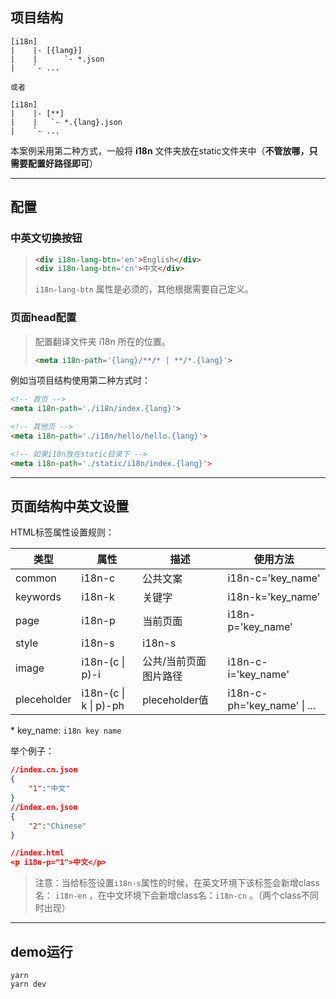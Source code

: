 

## 项目结构

```
[i18n]
|    |- [{lang}]
|    |      `- *.json
|    `- ...

或者

[i18n]
|    |- [**]
|    |   `- *.{lang}.json
|    `- ...
```

本案例采用第二种方式，一般将 **i18n** 文件夹放在static文件夹中（**不管放哪，只需要配置好路径即可**）

------





## 配置

### 中英文切换按钮

> ```html
> <div i18n-lang-btn='en'>English</div>
> <div i18n-lang-btn='cn'>中文</div>
> ```
>
> ```i18n-lang-btn```  属性是必须的，其他根据需要自己定义。



### 页面head配置

> 配置翻译文件夹 i18n 所在的位置。
>
> ```html
> <meta i18n-path='{lang}/**/* | **/*.{lang}'>
> ```



例如当项目结构使用第二种方式时：

```html
<!-- 首页 -->
<meta i18n-path='./i18n/index.{lang}'>

<!-- 其他页 -->
<meta i18n-path='./i18n/hello/hello.{lang}'>

<!-- 如果i18n放在static目录下 -->
<meta i18n-path='./static/i18n/index.{lang}'>
```

------





## 页面结构中英文设置

 HTML标签属性设置规则：

| 类型        | 属性                  | 描述                   | 使用方法                    |
| ----------- | --------------------- | ---------------------- | --------------------------- |
| common      | i18n-c                | 公共文案               | i18n-c='key_name'           |
| keywords    | i18n-k                | 关键字                 | i18n-k='key_name'           |
| page        | i18n-p                | 当前页面               | i18n-p='key_name'           |
| style       | i18n-s                | i18n-s                 |                             |
| image       | i18n-(c \| p)-i       | 公共/当前页面 图片路径 | i18n-c-i='key_name'         |
| pleceholder | i18n-(c \| k \| p)-ph | pleceholder值          | i18n-c-ph='key_name' \| ... |

\* key_name: `i18n key name`



举个例子：

```json
//index.cn.json
{
    "1":"中文"
}
//index.en.json
{
    "2":"Chinese"
}

//index.html
<p i18n-p="1">中文</p>
```



> 注意：当给标签设置`i18n-s`属性的时候，在英文环境下该标签会新增class名： `i18n-en`  ，在中文环境下会新增class名：`i18n-cn` 。（两个class不同时出现）

------





## demo运行

```
yarn
yarn dev
```

